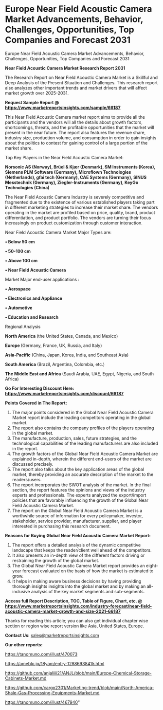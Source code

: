 # Europe Near Field Acoustic Camera Market Advancements, Behavior, Challenges, Opportunities, Top Companies and Forecast 2031
 Europe Near Field Acoustic Camera Market Advancements, Behavior, Challenges, Opportunities, Top Companies and Forecast 2031

<strong>Near Field Acoustic Camera Market Research Report 2031</strong>

The Research Report on Near Field Acoustic Camera Market is a Skillful and Deep Analysis of the Present Situation and Challenges. This research report also analyzes other important trends and market drivers that will affect market growth over 2025-2031.

<strong>Request Sample Report @ <a href=https://www.marketreportsinsights.com/sample/66187>https://www.marketreportsinsights.com/sample/66187</a></strong>

This Near Field Acoustic Camera market report aims to provide all the participants and the vendors will all the details about growth factors, shortcomings, threats, and the profitable opportunities that the market will present in the near future. The report also features the revenue share, industry size, production volume, and consumption in order to gain insights about the politics to contest for gaining control of a large portion of the market share.

Top Key Players in the Near Field Acoustic Camera Market:

<strong>Norsonic AS (Norway), Brüel & Kjær (Denmark), SM Instruments (Korea), Siemens PLM Software (Germany), Microflown Technologies (Netherlands), gfai tech (Germany), CAE Systems (Germany), SINUS Messtechnik (Germany), Ziegler-Instruments (Germany), KeyGo Technologies (China)</strong>

The Near Field Acoustic Camera Industry is severely competitive and fragmented due to the existence of various established players taking part in different marketing strategies to increase their market share. The vendors operating in the market are profiled based on price, quality, brand, product differentiation, and product portfolio. The vendors are turning their focus increasingly on product customization through customer interaction.

Near Field Acoustic Camera Market Major Types are:

<strong>• Below 50 cm

• 50-100 cm

• Above 100 cm

• Near Field Acoustic Camera</strong>

Market Major end-user applications :

<strong>• Aerospace

• Electronics and Appliance

• Automotive

• Education and Research</strong>

Regional Analysis

</u><strong><b>North America</b></strong> (the United States, Canada, and Mexico)

<strong><b>Europe </b></strong>(Germany, France, UK, Russia, and Italy)

<strong><b>Asia-Pacific</b></strong> (China, Japan, Korea, India, and Southeast Asia)

<strong><b>South America</b></strong> (Brazil, Argentina, Colombia, etc.)

<strong><b>The Middle East and Africa</b></strong> (Saudi Arabia, UAE, Egypt, Nigeria, and South Africa)

<strong>Go For Interesting Discount Here: <a href=https://www.marketreportsinsights.com/discount/66187>https://www.marketreportsinsights.com/discount/66187</a></strong>

<strong>Points Covered in The Report:</strong>
<ol>
  <li>The major points considered in the Global Near Field Acoustic Camera Market report include the leading competitors operating in the global market.</li>
  <li>The report also contains the company profiles of the players operating in the global market.</li>
  <li>The manufacture, production, sales, future strategies, and the technological capabilities of the leading manufacturers are also included in the report.</li>
  <li>The growth factors of the Global Near Field Acoustic Camera Market are explained in-depth, wherein the different end-users of the market are discussed precisely.</li>
  <li>The report also talks about the key application areas of the global market, thereby providing an accurate description of the market to the readers/users.</li>
  <li>The report incorporates the SWOT analysis of the market. In the final section, the report features the opinions and views of the industry experts and professionals. The experts analyzed the export/import policies that are favorably influencing the growth of the Global Near Field Acoustic Camera Market.</li>
  <li>The report on the Global Near Field Acoustic Camera Market is a worthwhile source of information for every policymaker, investor, stakeholder, service provider, manufacturer, supplier, and player interested in purchasing this research document.</li>
</ol>
<strong>Reasons for Buying Global Near Field Acoustic Camera Market Report:</strong>

<ol>
  <li>The report offers a detailed analysis of the dynamic competitive landscape that keeps the reader/client well ahead of the competitors.</li>
  <li>It also presents an in-depth view of the different factors driving or restraining the growth of the global market.</li>
  <li>The Global Near Field Acoustic Camera Market report provides an eight-year forecast evaluated on the basis of how the market is estimated to grow.</li>
  <li>It helps in making aware business decisions by having providing thorough insights insights into the global market and by making an all-inclusive analysis of the key market segments and sub-segments.</li>
</ol>
<strong>Access full Report Description, TOC, Table of Figure, Chart, etc. @ <a href=https://www.marketreportsinsights.com/industry-forecast/near-field-acoustic-camera-market-growth-and-size-2021-66187>https://www.marketreportsinsights.com/industry-forecast/near-field-acoustic-camera-market-growth-and-size-2021-66187</a></strong>


Thanks for reading this article; you can also get individual chapter wise section or region wise report version like Asia, United States, Europe.

<strong>Contact Us:</strong>
sales@marketreportsinsights.com

<strong>Our other reports:</strong>

<a href=https://tanomuno.com/illust/470073>https://tanomuno.com/illust/470073</a>

<a href=https://ameblo.jp/18yam/entry-12886938415.html>https://ameblo.jp/18yam/entry-12886938415.html</a>

<a href=https://github.com/anjaliiii21/ANJL/blob/main/Europe-Chemical-Storage-Cabinets-Market.md>https://github.com/anjaliiii21/ANJL/blob/main/Europe-Chemical-Storage-Cabinets-Market.md</a>

<a href=https://github.com/cargo2301/Marketing-trend/blob/main/North-America-Shale-Gas-Processing-Equipments-Market.md>https://github.com/cargo2301/Marketing-trend/blob/main/North-America-Shale-Gas-Processing-Equipments-Market.md</a>

<a href=https://tanomuno.com/illust/467940>https://tanomuno.com/illust/467940</a>"
